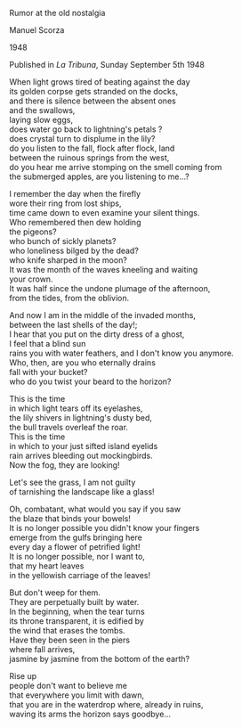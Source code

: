 Rumor at the old nostalgia  

Manuel Scorza  

1948  

Published in *La Tribuna*, Sunday September 5th 1948  

When light grows tired of beating against the day  
its golden corpse gets stranded on the docks,  
and there is silence between the absent ones  
and the swallows,  
laying slow eggs,  
does water go back to lightning's petals ?  
does crystal turn to displume in the lily?  
do you listen to the fall, flock after flock, land  
between the ruinous springs from the west,  
do you hear me arrive stomping on the smell coming from  
the submerged apples, are you listening to me...?  

I remember the day when the firefly  
wore their ring from lost ships,  
time came down to even examine your silent things.  
Who remembered then dew holding  
the pigeons?  
who bunch of sickly planets?  
who loneliness bilged by the dead?  
who knife sharped in the moon?  
It was the month of the waves kneeling and waiting  
your crown.  
It was half since the undone plumage of the afternoon,  
from the tides, from the oblivion.  

And now I am in the middle of the invaded months,  
between the last shells of the day!;  
I hear that you put on the dirty dress of a ghost,  
I feel that a blind sun  
rains you with water feathers, and I don't know you anymore.  
Who, then, are you who eternally drains  
fall with your bucket?  
who do you twist your beard to the horizon?   

This is the time  
in which light tears off its eyelashes,  
the lily shivers in lightning's dusty bed,  
the bull travels overleaf the roar.  
This is the time  
in which to your just sifted island eyelids  
rain arrives bleeding out mockingbirds.  
Now the fog, they are looking!  

Let's see the grass, I am not guilty  
of tarnishing the landscape like a glass!  

Oh, combatant, what would you say if you saw  
the blaze that binds your bowels!  
It is no longer possible you didn't know your fingers  
emerge from the gulfs bringing here  
every day a flower of petrified light!  
It is no longer possible, nor I want to,  
that my heart leaves  
in the yellowish carriage of the leaves!  

But don't weep for them.  
They are perpetually built by water.  
In the beginning, when the tear turns  
its throne transparent, it is edified by  
the wind that erases the tombs.  
Have they been seen in the piers  
where fall arrives,  
jasmine by jasmine from the bottom of the earth?  

Rise up  
people don't want to believe me  
that everywhere you limit with dawn,  
that you are in the waterdrop where, already in ruins,  
waving its arms the horizon says goodbye...  
